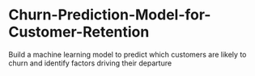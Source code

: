 # Churn-Prediction-Model-for-Customer-Retention
Build a machine learning model to predict which customers are likely to churn and identify factors driving their departure

